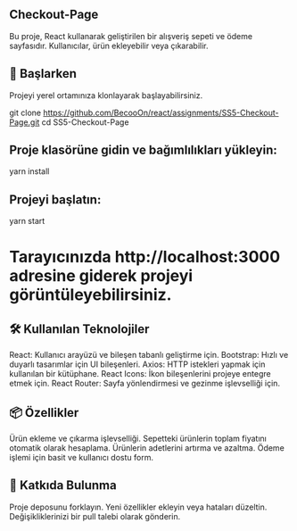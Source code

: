 ## Checkout-Page
Bu proje, React kullanarak geliştirilen bir alışveriş sepeti ve ödeme sayfasıdır. Kullanıcılar, ürün ekleyebilir veya çıkarabilir.

## 🚀 Başlarken
Projeyi yerel ortamınıza klonlayarak başlayabilirsiniz.

git clone https://github.com/BecooOn/react/assignments/SS5-Checkout-Page.git
cd SS5-Checkout-Page

## Proje klasörüne gidin ve bağımlılıkları yükleyin:
yarn install

## Projeyi başlatın:
yarn start

# Tarayıcınızda http://localhost:3000 adresine giderek projeyi görüntüleyebilirsiniz.

## 🛠️ Kullanılan Teknolojiler
React: Kullanıcı arayüzü ve bileşen tabanlı geliştirme için.
Bootstrap: Hızlı ve duyarlı tasarımlar için UI bileşenleri.
Axios: HTTP istekleri yapmak için kullanılan bir kütüphane.
React Icons: İkon bileşenlerini projeye entegre etmek için.
React Router: Sayfa yönlendirmesi ve gezinme işlevselliği için.

## 📦 Özellikler
Ürün ekleme ve çıkarma işlevselliği.
Sepetteki ürünlerin toplam fiyatını otomatik olarak hesaplama.
Ürünlerin adetlerini artırma ve azaltma.
Ödeme işlemi için basit ve kullanıcı dostu form.

## 👥 Katkıda Bulunma
Proje deposunu forklayın.
Yeni özellikler ekleyin veya hataları düzeltin.
Değişikliklerinizi bir pull talebi olarak gönderin.
